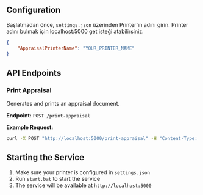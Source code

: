 ## Configuration

Başlatmadan önce, `settings.json` üzerinden Printer'ın adını girin. Printer adını bulmak için localhost:5000 get isteği atabilirsiniz.

```json
{
    "AppraisalPrinterName": "YOUR_PRINTER_NAME"
}
```

## API Endpoints

### Print Appraisal

Generates and prints an appraisal document.

**Endpoint:** `POST /print-appraisal`

**Example Request:**

```bash
curl -X POST "http://localhost:5000/print-appraisal" -H "Content-Type: application/json" -d "{\"preparedForName\": \"Arda Altinors\", \"appraisalDate\": \"04 February 2025\", \"certificateNumber\": \"JWL2023-123\", \"itemDescription\": \"One Women's Engagement Ring\", \"gemstoneType\": \"Lab Diamond\", \"caratWeight\": \"Approx. 1.75 ct\", \"centerGemstoneDescription\": \"Brilliant cut radiant, 5.00 mm x 7.00 mm\", \"material\": \"18k Gold\", \"metalColor\": \"White\", \"totalCaratWeight\": \"Approx. 2.25 ct\", \"estimatedValue\": \"2,130\", \"productImageUrl\": \"https://eternate.com/cdn/shop/files/EG002-200P-Y_1600x.jpg?v=1698856488^&width=1400\"}"
```

## Starting the Service

1. Make sure your printer is configured in `settings.json`
2. Run `start.bat` to start the service
3. The service will be available at `http://localhost:5000`
